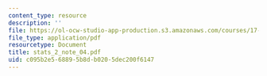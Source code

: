 ```yaml
---
content_type: resource
description: ''
file: https://ol-ocw-studio-app-production.s3.amazonaws.com/courses/17-874-quantitative-research-methods-multivariate-spring-2004/c095b2e568895b8db0205dec200f6147_stats_2_note_04.pdf
file_type: application/pdf
resourcetype: Document
title: stats_2_note_04.pdf
uid: c095b2e5-6889-5b8d-b020-5dec200f6147
---
```

